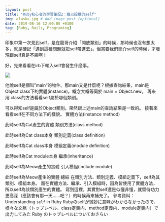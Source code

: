 ```yaml
---
layout: post
title: "Ruby初心者的學習筆記2：難以捉摸的self"
img: alaska.jpg # Add image post (optional)
date: 2019-08-16 12:00:00 +0300
tag: [Ruby, Rails, Programing]
---
```

印象中第一次見到self，是在龍哥介紹「開放類別」的時候，那時候也沒有想太多，就是硬記「遇到這種問題就把self帶進去」。但當要我們簡介self的時候，才發現跟self真是不熟啊！

好，先來看看在irb下輸入self會發生什麼事。

![](https://i.imgur.com/JfC3Ceb.png)

他說self是個叫”main“的物件。那main又是什麼呢？根據查詢結果，main是Object class下的實體(instance)，概念大概等同於 main = Object.new。
再來用.class的方法看看self屬於哪個類別。

可以得知self是屬於Object類別。果然跟上述main的查詢結果是一致的。
接著來看看self在不同方法下的樣貌。
實體方法(instance method)

此時self為Cat產生的實體
類別方法(class method)

此時self為Cat class本身
類別定義(class definition)

此時self為Cat class本身
模組定義(module definition)

此時self為Cat module本身
繼承(inheritance)

此時self為Meow產生的實體
引入模組(include module)

此時self為Meow產生的實體
總結
在類別方法、類別定義、模組定義下，self為其類別、模組本身。
而在實體方法、繼承、引入模組時，因為皆使用了實體方法，所以self為該類別產生的實體。
寫到這裡，其實對self還是似懂非懂，就留待功力更高深（應該會有那一天……吧？）的時候再來補充了。
參考資料：
Understanding `self` in Ruby
Rubyのselfが微妙に意味がわからなかったので、様々な文脈（トップレベル、class定義内、method定義内、module定義内）で出力してみた
Ruby のトップレベルについておさらい

